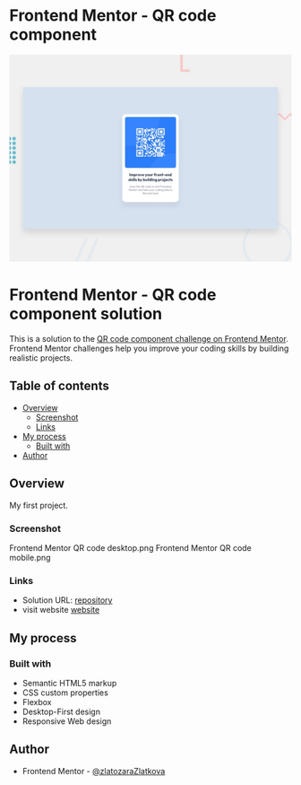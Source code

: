 # Frontend Mentor - QR code component

![Design preview for the QR code component coding challenge](./design/desktop-preview.jpg)

# Frontend Mentor - QR code component solution

This is a solution to the [QR code component challenge on Frontend Mentor](https://www.frontendmentor.io/challenges/qr-code-component-iux_sIO_H). Frontend Mentor challenges help you improve your coding skills by building realistic projects. 

## Table of contents

- [Overview](#overview)
  - [Screenshot](#screenshot)
  - [Links](#links)
- [My process](#my-process)
  - [Built with](#built-with)
- [Author](#author)

## Overview
My first project.

### Screenshot
Frontend Mentor QR code desktop.png
Frontend Mentor QR code mobile.png

### Links

- Solution URL: [repository](https://github.com/zlatozaraZlatkova/qr-code-component)
- visit website  [website](https://frontend-qr-component.netlify.app/)


## My process

### Built with

- Semantic HTML5 markup
- CSS custom properties
- Flexbox
- Desktop-First design
- Responsive Web design


## Author

- Frontend Mentor - [@zlatozaraZlatkova](https://www.frontendmentor.io/profile/zlatozaraZlatkova)
